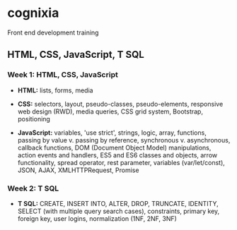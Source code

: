 # cognixia
Front end development training
## HTML, CSS, JavaScript, T SQL

### Week 1: HTML, CSS, JavaScript

* **HTML:** lists, forms, media

* **CSS:** selectors, layout, pseudo-classes, pseudo-elements, responsive web design (RWD), media queries, CSS grid system, Bootstrap, positioning

* **JavaScript:** variables, 'use strict', strings, logic, array, functions, passing by value v. passing by reference, synchronous v. asynchronous, callback functions, DOM (Document Object Model) manipulations, action events and handlers, ES5 and ES6 classes and objects, arrow functionality, spread operator, rest parameter, variables (var/let/const), JSON, AJAX, XMLHTTPRequest, Promise

### Week 2: T SQL
* **T SQL:** CREATE, INSERT INTO, ALTER, DROP, TRUNCATE, IDENTITY, SELECT (with multiple query search cases), constraints, primary key, foreign key, user logins, normalization (1NF, 2NF, 3NF)